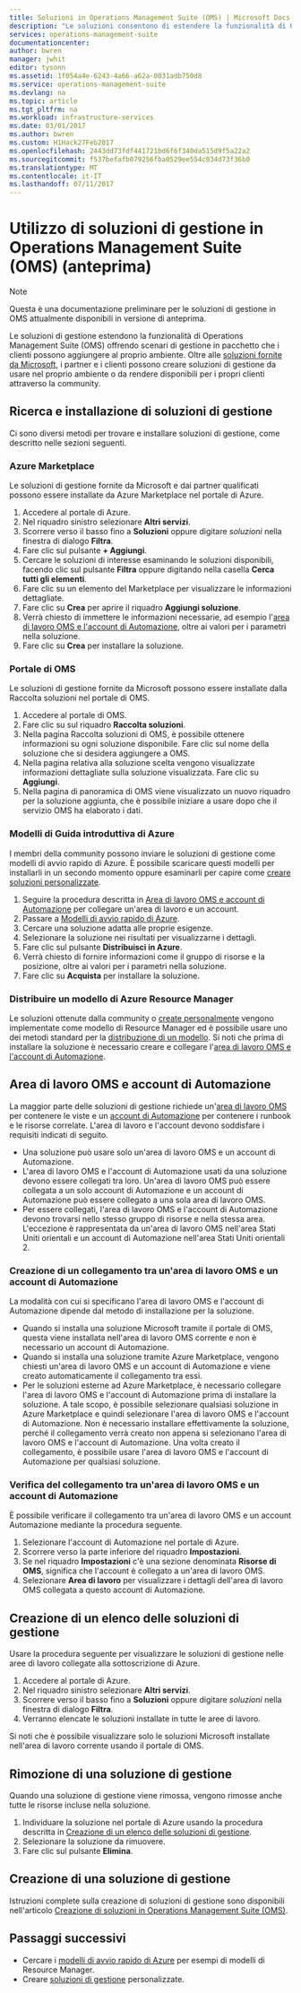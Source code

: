 ```yaml
---
title: Soluzioni in Operations Management Suite (OMS) | Microsoft Docs
description: "Le soluzioni consentono di estendere la funzionalità di Operations Management Suite (OMS) offrendo scenari di gestione in pacchetto che i clienti possono aggiungere all'area di lavoro OMS.  Questo articolo fornisce informazioni dettagliate sulle soluzioni personalizzate create dai clienti e dai partner."
services: operations-management-suite
documentationcenter: 
author: bwren
manager: jwhit
editor: tysonn
ms.assetid: 1f054a4e-6243-4a66-a62a-0031adb750d8
ms.service: operations-management-suite
ms.devlang: na
ms.topic: article
ms.tgt_pltfrm: na
ms.workload: infrastructure-services
ms.date: 03/01/2017
ms.author: bwren
ms.custom: H1Hack27Feb2017
ms.openlocfilehash: 2443dd73fdf441721bd6f6f340da515d9f5a22a2
ms.sourcegitcommit: f537befafb079256fba0529ee554c034d73f36b0
ms.translationtype: MT
ms.contentlocale: it-IT
ms.lasthandoff: 07/11/2017
---
```

# <a name="working-with-management-solutions-in-operations-management-suite-oms-preview"></a>Utilizzo di soluzioni di gestione in Operations Management Suite (OMS) (anteprima)
> [!NOTE]
> Questa è una documentazione preliminare per le soluzioni di gestione in OMS attualmente disponibili in versione di anteprima.    
> 
> 

Le soluzioni di gestione estendono la funzionalità di Operations Management Suite (OMS) offrendo scenari di gestione in pacchetto che i clienti possono aggiungere al proprio ambiente.  Oltre alle [soluzioni fornite da Microsoft](../log-analytics/log-analytics-add-solutions.md), i partner e i clienti possono creare soluzioni di gestione da usare nel proprio ambiente o da rendere disponibili per i propri clienti attraverso la community.

## <a name="finding-and-installing-management-solutions"></a>Ricerca e installazione di soluzioni di gestione
Ci sono diversi metodi per trovare e installare soluzioni di gestione, come descritto nelle sezioni seguenti.

### <a name="azure-marketplace"></a>Azure Marketplace
Le soluzioni di gestione fornite da Microsoft e dai partner qualificati possono essere installate da Azure Marketplace nel portale di Azure.

1. Accedere al portale di Azure.
2. Nel riquadro sinistro selezionare **Altri servizi**.
3. Scorrere verso il basso fino a **Soluzioni** oppure digitare *soluzioni* nella finestra di dialogo **Filtra**.
4. Fare clic sul pulsante **+ Aggiungi**.
5. Cercare le soluzioni di interesse esaminando le soluzioni disponibili, facendo clic sul pulsante **Filtra** oppure digitando nella casella **Cerca tutti gli elementi**.
6. Fare clic su un elemento del Marketplace per visualizzare le informazioni dettagliate.
7. Fare clic su **Crea** per aprire il riquadro **Aggiungi soluzione**.
8. Verrà chiesto di immettere le informazioni necessarie, ad esempio l'[area di lavoro OMS e l'account di Automazione](#oms-workspace-and-automation-account), oltre ai valori per i parametri nella soluzione.
9. Fare clic su **Crea** per installare la soluzione.

### <a name="oms-portal"></a>Portale di OMS
Le soluzioni di gestione fornite da Microsoft possono essere installate dalla Raccolta soluzioni nel portale di OMS.

1. Accedere al portale di OMS.
2. Fare clic su sul riquadro **Raccolta soluzioni**.
3. Nella pagina Raccolta soluzioni di OMS, è possibile ottenere informazioni su ogni soluzione disponibile. Fare clic sul nome della soluzione che si desidera aggiungere a OMS.
4. Nella pagina relativa alla soluzione scelta vengono visualizzate informazioni dettagliate sulla soluzione visualizzata. Fare clic su **Aggiungi**.
5. Nella pagina di panoramica di OMS viene visualizzato un nuovo riquadro per la soluzione aggiunta, che è possibile iniziare a usare dopo che il servizio OMS ha elaborato i dati.

### <a name="azure-quickstart-templates"></a>Modelli di Guida introduttiva di Azure
I membri della community possono inviare le soluzioni di gestione come modelli di avvio rapido di Azure.  È possibile scaricare questi modelli per installarli in un secondo momento oppure esaminarli per capire come [creare soluzioni personalizzate](#creating-a-solution).

1. Seguire la procedura descritta in [Area di lavoro OMS e account di Automazione](#oms-workspace-and-automation-account) per collegare un'area di lavoro e un account.
2. Passare a [Modelli di avvio rapido di Azure](https://azure.microsoft.com/documentation/templates/).  
3. Cercare una soluzione adatta alle proprie esigenze.
4. Selezionare la soluzione nei risultati per visualizzarne i dettagli.
5. Fare clic sul pulsante **Distribuisci in Azure**.
6. Verrà chiesto di fornire informazioni come il gruppo di risorse e la posizione, oltre ai valori per i parametri nella soluzione.
7. Fare clic su **Acquista** per installare la soluzione.

### <a name="deploy-azure-resource-manager-template"></a>Distribuire un modello di Azure Resource Manager
Le soluzioni ottenute dalla community o [create personalmente](#creating-a-solution) vengono implementate come modello di Resource Manager ed è possibile usare uno dei metodi standard per la [distribuzione di un modello](../azure-resource-manager/resource-group-template-deploy-portal.md).  Si noti che prima di installare la soluzione è necessario creare e collegare l'[area di lavoro OMS e l'account di Automazione](#oms-workspace-and-automation-account).

## <a name="oms-workspace-and-automation-account"></a>Area di lavoro OMS e account di Automazione
La maggior parte delle soluzioni di gestione richiede un'[area di lavoro OMS](../log-analytics/log-analytics-manage-access.md) per contenere le viste e un [account di Automazione](../automation/automation-security-overview.md#automation-account-overview) per contenere i runbook e le risorse correlate. L'area di lavoro e l'account devono soddisfare i requisiti indicati di seguito.

* Una soluzione può usare solo un'area di lavoro OMS e un account di Automazione.  
* L'area di lavoro OMS e l'account di Automazione usati da una soluzione devono essere collegati tra loro. Un'area di lavoro OMS può essere collegata a un solo account di Automazione e un account di Automazione può essere collegato a una sola area di lavoro OMS.
* Per essere collegati, l'area di lavoro OMS e l'account di Automazione devono trovarsi nello stesso gruppo di risorse e nella stessa area.  L'eccezione è rappresentata da un'area di lavoro OMS nell'area Stati Uniti orientali e un account di Automazione nell'area Stati Uniti orientali 2.

### <a name="creating-a-link-between-an-oms-workspace-and-automation-account"></a>Creazione di un collegamento tra un'area di lavoro OMS e un account di Automazione
La modalità con cui si specificano l'area di lavoro OMS e l'account di Automazione dipende dal metodo di installazione per la soluzione.

* Quando si installa una soluzione Microsoft tramite il portale di OMS, questa viene installata nell'area di lavoro OMS corrente e non è necessario un account di Automazione.
* Quando si installa una soluzione tramite Azure Marketplace, vengono chiesti un'area di lavoro OMS e un account di Automazione e viene creato automaticamente il collegamento tra essi.  
* Per le soluzioni esterne ad Azure Marketplace, è necessario collegare l'area di lavoro OMS e l'account di Automazione prima di installare la soluzione.  A tale scopo, è possibile selezionare qualsiasi soluzione in Azure Marketplace e quindi selezionare l'area di lavoro OMS e l'account di Automazione.  Non è necessario installare effettivamente la soluzione, perché il collegamento verrà creato non appena si selezionano l'area di lavoro OMS e l'account di Automazione.  Una volta creato il collegamento, è possibile usare l'area di lavoro OMS e l'account di Automazione per qualsiasi soluzione. 

### <a name="verifying-the-link-between-an-oms-workspace-and-automation-account"></a>Verifica del collegamento tra un'area di lavoro OMS e un account di Automazione
È possibile verificare il collegamento tra un'area di lavoro OMS e un account Automazione mediante la procedura seguente.

1. Selezionare l'account di Automazione nel portale di Azure.
2. Scorrere verso la parte inferiore del riquadro **Impostazioni**.
3. Se nel riquadro **Impostazioni** c'è una sezione denominata **Risorse di OMS**, significa che l'account è collegato a un'area di lavoro OMS.
4. Selezionare **Area di lavoro** per visualizzare i dettagli dell'area di lavoro OMS collegata a questo account di Automazione.

## <a name="listing-management-solutions"></a>Creazione di un elenco delle soluzioni di gestione
Usare la procedura seguente per visualizzare le soluzioni di gestione nelle aree di lavoro collegate alla sottoscrizione di Azure.

1. Accedere al portale di Azure.
2. Nel riquadro sinistro selezionare **Altri servizi**.
3. Scorrere verso il basso fino a **Soluzioni** oppure digitare *soluzioni* nella finestra di dialogo **Filtra**.
4. Verranno elencate le soluzioni installate in tutte le aree di lavoro.

Si noti che è possibile visualizzare solo le soluzioni Microsoft installate nell'area di lavoro corrente usando il portale di OMS.

## <a name="removing-a-management-solution"></a>Rimozione di una soluzione di gestione
Quando una soluzione di gestione viene rimossa, vengono rimosse anche tutte le risorse incluse nella soluzione.  

1. Individuare la soluzione nel portale di Azure usando la procedura descritta in [Creazione di un elenco delle soluzioni di gestione](#listing-solutions).
2. Selezionare la soluzione da rimuovere.
3. Fare clic sul pulsante **Elimina**.

## <a name="creating-a-management-solution"></a>Creazione di una soluzione di gestione
Istruzioni complete sulla creazione di soluzioni di gestione sono disponibili nell'articolo [Creazione di soluzioni in Operations Management Suite (OMS)](operations-management-suite-solutions-creating.md). 

## <a name="next-steps"></a>Passaggi successivi
* Cercare i [modelli di avvio rapido di Azure](https://azure.microsoft.com/documentation/templates) per esempi di modelli di Resource Manager.
* Creare [soluzioni di gestione](operations-management-suite-solutions-creating.md) personalizzate.

